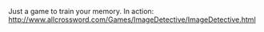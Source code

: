 Just a game to train your memory.
In action:
http://www.allcrossword.com/Games/ImageDetective/ImageDetective.html